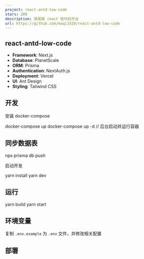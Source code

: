 ```yaml
---
project: react-antd-low-code
stars: 209
description: 简易版 react 低代码平台
url: https://github.com/maqi1520/react-antd-low-code
---
```


react-antd-low-code
-------------------

-   **Framework**: Next.js
-   **Database**: PlanetScale
-   **ORM**: Prisma
-   **Authentication**: NextAuth.js
-   **Deployment**: Vercel
-   **UI**: Ant Design
-   **Styling**: Tailwind CSS

开发
--

安装 docker-compose

docker-compose up
docker-compose up -d  // 后台启动并运行容器

同步数据表
-----

npx prisma db push

启动开发

yarn install
yarn dev

运行
--

yarn build
yarn start

环境变量
----

复制 `.env.example` 为 `.env` 文件，并修改相关配置

部署
--
